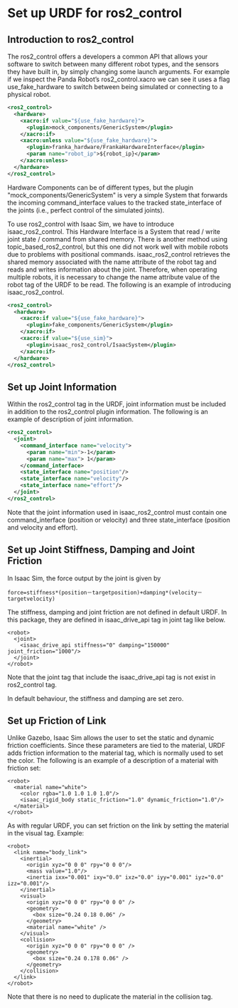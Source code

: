 # Set up URDF for ros2_control

## Introduction to ros2_control

The ros2_control offers a developers a common API that allows your software to switch between many different robot types, and the sensors they have built in, by simply changing some launch arguments. For example if we inspect the Panda Robot’s ros2_control.xacro we can see it uses a flag use_fake_hardware to switch between being simulated or connecting to a physical robot.

```xml
<ros2_control>
  <hardware>
    <xacro:if value="${use_fake_hardware}">
      <plugin>mock_components/GenericSystem</plugin>
    </xacro:if>
    <xacro:unless value="${use_fake_hardware}">
      <plugin>franka_hardware/FrankaHardwareInterface</plugin>
      <param name="robot_ip">${robot_ip}</param>
    </xacro:unless>
  </hardware>
</ros2_control>
```

Hardware Components can be of different types, but the plugin "mock_components/GenericSystem" is very a simple System that forwards the incoming command_interface values to the tracked state_interface of the joints (i.e., perfect control of the simulated joints).

To use ros2_control with Isaac Sim, we have to introduce isaac_ros2_control. This Hardware Interface is a System that read / write joint state / command from shared memory.
There is another method using topic_based_ros2_control, but this one did not work well with mobile robots due to problems with positional commands.
isaac_ros2_control retrieves the shared memory associated with the name attribute of the robot tag and reads and writes information about the joint.
Therefore, when operating multiple robots, it is necessary to change the name attribute value of the robot tag of the URDF to be read.
The following is an example of introducing isaac_ros2_control.

```xml
<ros2_control>
  <hardware>
    <xacro:if value="${use_fake_hardware}">
      <plugin>fake_components/GenericSystem</plugin>
    </xacro:if>
    <xacro:if value="${use_sim}">
      <plugin>isaac_ros2_control/IsaacSystem</plugin>
    </xacro:if>
  </hardware>
</ros2_control>
```

## Set up Joint Information

Within the ros2_control tag in the URDF, joint information must be included in addition to the ros2_control plugin information.
The following is an example of description of joint information.

```xml
<ros2_control>
  <joint>
    <command_interface name="velocity">
      <param name="min">-1</param>
      <param name="max"> 1</param>
    </command_interface>
    <state_interface name="position"/>
    <state_interface name="velocity"/>
    <state_interface name="effort"/>
  </joint>
</ros2_control>
```

Note that the joint information used in isaac_ros2_control must contain one command_interface (position or velocity) and three state_interface (position and velocity and effort).

## Set up Joint Stiffness, Damping and Joint Friction

In Isaac Sim, the force output by the joint is given by
```
force=stiffness*(position－targetposition)+damping*(velocity－targetvelocity)
```

The stiffness, damping and joint friction are not defined in default URDF.
In this package, they are defined in isaac_drive_api tag in joint tag like below.

```
<robot>
  <joint>
    <isaac_drive_api stiffness="0" damping="150000" joint_friction="1000"/>
  </joint>
</robot>
```

Note that the joint tag that include the isaac_drive_api tag is not exist in ros2_control tag.

In default behaviour, the stiffness and damping are set zero.

## Set up Friction of Link

Unlike Gazebo, Isaac Sim allows the user to set the static and dynamic friction coefficients.
Since these parameters are tied to the material, URDF adds friction information to the material tag, which is normally used to set the color.
The following is an example of a description of a material with friction set:

```
<robot>
  <material name="white">
    <color rgba="1.0 1.0 1.0 1.0"/>
    <isaac_rigid_body static_friction="1.0" dynamic_friction="1.0"/>
  </material>
</robot>
```

As with regular URDF, you can set friction on the link by setting the material in the visual tag.
Example:

```
<robot>
  <link name="body_link">
    <inertial>
      <origin xyz="0 0 0" rpy="0 0 0"/>
      <mass value="1.0"/>
      <inertia ixx="0.001" ixy="0.0" ixz="0.0" iyy="0.001" iyz="0.0" izz="0.001"/>
    </inertial>
    <visual>
      <origin xyz="0 0 0" rpy="0 0 0" />
      <geometry>
        <box size="0.24 0.18 0.06" />
      </geometry>
      <material name="white" />
    </visual>
    <collision>
      <origin xyz="0 0 0" rpy="0 0 0" />
      <geometry>
        <box size="0.24 0.178 0.06" />
      </geometry>
    </collision>
  </link>
</robot>
```

Note that there is no need to duplicate the material in the collision tag.
